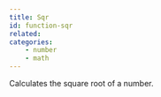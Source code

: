 ```yaml
---
title: Sqr
id: function-sqr
related:
categories:
    - number
    - math
---
```


Calculates the square root of a number.

